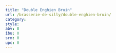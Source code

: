 ```yaml
---
title: "Double Enghien Bruin"
url: /brasserie-de-silly/double-enghien-bruin/
category: 
style: 
abv: 8
ibu: 0
srm: 0
upc: 0
---
```


